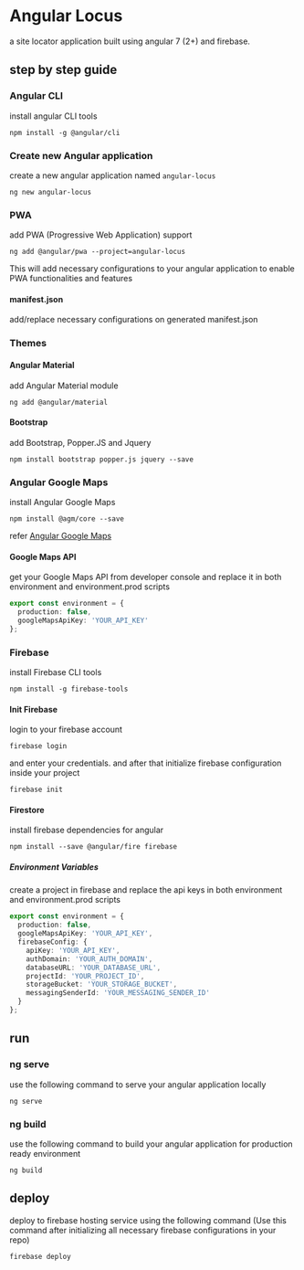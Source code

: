 # Angular Locus

a site locator application built using angular 7 (2+) and firebase.

## step by step guide

### Angular CLI

install angular CLI tools

```shell
npm install -g @angular/cli
```

### Create new Angular application

create a new angular application named `angular-locus`

```shell
ng new angular-locus
```

### PWA

add PWA (Progressive Web Application) support

```shell
ng add @angular/pwa --project=angular-locus
```

This will add necessary configurations to your angular application to enable PWA functionalities and features

#### manifest.json

add/replace necessary configurations on generated manifest.json

### Themes

#### Angular Material

add Angular Material module

```shell
ng add @angular/material
```

#### Bootstrap

add Bootstrap, Popper.JS and Jquery

```shell
npm install bootstrap popper.js jquery --save
```

### Angular Google Maps

install Angular Google Maps

```shell
npm install @agm/core --save
```

refer [Angular Google Maps](https://angular-maps.com/guides/getting-started/)

#### Google Maps API

get your Google Maps API from developer console and replace it in both environment and environment.prod scripts

```ts
export const environment = {
  production: false,
  googleMapsApiKey: 'YOUR_API_KEY'
};
```

### Firebase

install Firebase CLI tools

```shell
npm install -g firebase-tools
```

#### Init Firebase

login to your firebase account

```shell
firebase login
```

and enter your credentials. and after that initialize firebase configuration inside your project

```shell
firebase init
```

#### Firestore

install firebase dependencies for angular

```shell
npm install --save @angular/fire firebase
```

##### Environment Variables

create a project in firebase and replace the api keys in both environment and environment.prod scripts

```ts
export const environment = {
  production: false,
  googleMapsApiKey: 'YOUR_API_KEY',
  firebaseConfig: {
    apiKey: 'YOUR_API_KEY',
    authDomain: 'YOUR_AUTH_DOMAIN',
    databaseURL: 'YOUR_DATABASE_URL',
    projectId: 'YOUR_PROJECT_ID',
    storageBucket: 'YOUR_STORAGE_BUCKET',
    messagingSenderId: 'YOUR_MESSAGING_SENDER_ID'
  }
};
```

## run

### ng serve

use the following command to serve your angular application locally

```shell
ng serve
```

### ng build

use the following command to build your angular application for production ready environment

```shell
ng build
```

## deploy

deploy to firebase hosting service using the following command (Use this command after initializing all necessary firebase configurations in your repo)

```shell
firebase deploy
```

